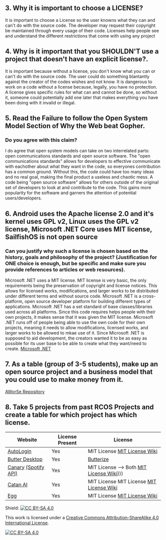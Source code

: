 ## 3. Why it is important to choose a LICENSE?
It is important to choose a License so the user knowns what they can and can't do with the source code. The developer may request their copyright be maintained through every usage of their code. Licenses help people see and understand the different restrictions that come with using any project

## 4. Why is it important that you SHOULDN'T use a project that doesn't have an explicit license?.
It is important because without a license, you don't know what you can or can't do with the source code. The user could do something blantantly against the creator of the codes wishes and not know. It is dangerous to work on a code without a license because, legally, you have no protection. A license gives specific rules for what can and cannot be done, so without it, someone could potentially add one later that makes everything you have been doing with it invalid or illegal.

## 5. Read the Failure to follow the Open System Model Section of Why the Web beat Gopher.
### Do you agree with this claim? 
I do agree that open system models can take on two interrelated parts: open communications standards and open source software. The "open communications standards" allows for developers to effective communicate with eachother about what they want in the code, so everyones contribution has a common ground. Without this, the code could have too many ideas and no real goal, making the final product a useless and chaotic mess. A code being "open source software" allows for others outside of the original set of developers to look at and contribute to the code. This gains more popularity for the software and garners the attention of potential users/developers.

## 6. Android uses the Apache license 2.0 and it's kernel uses GPL v2, Linux uses the GPL v2 license, Microsoft .NET Core uses MIT license, SailfishOS is not open source
### Can you justify why such a license is chosen based on the history, goals and philosophy of the project? (Justification for ONE choice is enough, but be specific and make sure you provide references to articles or web resources). 
Microsoft .NET uses a MIT license. MIT license is very basic, the only requirements being the preservation of copyright and license notices. This allows for licensed works, modifications, and larger works to be distributed under different terms and without source code. Microsoft .NET is a cross-platform, open source developer platform for building different types of applications. Microsoft .NET has a set standard of base classes/libraries used across all platforms. Since this code requires helps people with their own projects, it makes sense that it was given the MIT license. Microsoft .NET runs off of people being able to use the own code for their own projects, meaning it needs to allow modifications, licensed works, and larger works to be allowed to mkae use of it. Since Microsoft .NET is supposed to aid development, the creators wanted it to be as easy as possible for its user base to be able to create what they want/need to create.
[Microsoft .NET](https://dotnet.microsoft.com/en-us/learn/dotnet/what-is-dotnet)

## 7. As a table (group of 3-5 students), make up an open source project and a business model that you could use to make money from it.
[AWorSe Repository](https://github.com/charlestian23/AWorSe)

## 8. Take 5 projects from past RCOS Projects and create a table for which project has which license.

| Website                   | License Present | License                                                                                  |
|---------------------------|-----------------|------------------------------------------------------------------------------------------|
| [AutoLogin](https://github.com/SeanWaclawik/courseproject)| Yes | MIT License [MIT License Wiki](https://en.wikipedia.org/wiki/MIT_License)|
| [Butter Desktop](https://github.com/mattgilman10/butter-desktop) | Yes | [Butterize](https://github.com/mattgilman10/butter-desktop/blob/master/LICENSE.txt)|
| [Canary](https://github.com/smaltby/canary) [(Spotify API)](https://github.com/smaltby/spotify-api-plusplus) | Yes | MIT License --> Both [MIT License Wiki](https://en.wikipedia.org/wiki/MIT_License))))  |
| [Catan AI](https://github.com/justinchen673/catan-ai) | Yes | MIT License MIT License [MIT License Wiki](https://en.wikipedia.org/wiki/MIT_License) |
| [Egg](https://github.com/casey-c/egg) | Yes | MIT License [MIT License Wiki](https://en.wikipedia.org/wiki/MIT_License) |

Shield: [![CC BY-SA 4.0][cc-by-sa-shield]][cc-by-sa]

This work is licensed under a
[Creative Commons Attribution-ShareAlike 4.0 International License][cc-by-sa].

[![CC BY-SA 4.0][cc-by-sa-image]][cc-by-sa]

[cc-by-sa]: http://creativecommons.org/licenses/by-sa/4.0/
[cc-by-sa-image]: https://licensebuttons.net/l/by-sa/4.0/88x31.png
[cc-by-sa-shield]: https://img.shields.io/badge/License-CC%20BY--SA%204.0-lightgrey.svg



